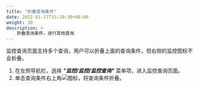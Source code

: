 ```yaml
---
title: "折叠查询条件"
date: 2022-01-17T15:10:30+08:00
weight: 30
description: >
    折叠查询条件，进行其他查询
---
```


监控查询页面支持多个查询，用户可以折叠上面的查询条件，但右侧的监控图标不会折叠。

1. 在左侧导航栏，选择 **_"监控/监控/监控查询"_** 菜单项，进入监控查询页面。
2. 单击查询条件右上角![](../../../images/fold.png)图标，将查询条件折叠。